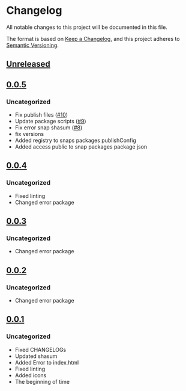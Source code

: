 # Changelog
All notable changes to this project will be documented in this file.

The format is based on [Keep a Changelog](https://keepachangelog.com/en/1.0.0/),
and this project adheres to [Semantic Versioning](https://semver.org/spec/v2.0.0.html).

## [Unreleased]

## [0.0.5]
### Uncategorized
- Fix publish files ([#10](https://github.com/MetaMask/test-snaps/pull/10))
- Update package scripts ([#9](https://github.com/MetaMask/test-snaps/pull/9))
- Fix error snap shasum ([#8](https://github.com/MetaMask/test-snaps/pull/8))
- fix versions
- Added registry to snaps packages publishConfig
- Added access public to snap packages package json

## [0.0.4]
### Uncategorized
- Fixed linting
- Changed error package

## [0.0.3]
### Uncategorized
- Changed error package

## [0.0.2]
### Uncategorized
- Changed error package

## [0.0.1]
### Uncategorized
- Fixed CHANGELOGs
- Updated shasum
- Added Error to index.html
- Fixed linting
- Added icons
- The beginning of time

[Unreleased]: https://github.com/MetaMask/test-snaps/compare/v0.0.5...HEAD
[0.0.5]: https://github.com/MetaMask/test-snaps/compare/v0.0.4...v0.0.5
[0.0.4]: https://github.com/MetaMask/test-snaps/compare/v0.0.3...v0.0.4
[0.0.3]: https://github.com/MetaMask/test-snaps/compare/v0.0.2...v0.0.3
[0.0.2]: https://github.com/MetaMask/test-snaps/compare/v0.0.1...v0.0.2
[0.0.1]: https://github.com/MetaMask/test-snaps/releases/tag/v0.0.1
